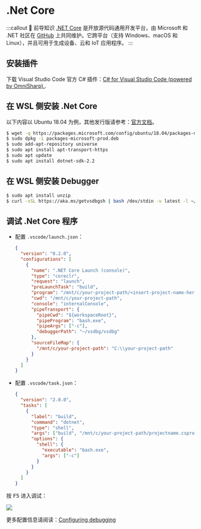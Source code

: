 # .Net Core <a href="https://github.com/dhssingle"><Badge text="@dhssingle"/></a>

:::callout 🥦 前导知识
[.NET Core](https://docs.microsoft.com/zh-cn/dotnet/core/about) 是开放源代码通用开发平台，由 Microsoft 和 .NET 社区在 [GitHub](https://github.com/dotnet/core) 上共同维护。它跨平台（支持 Windows、macOS 和 Linux），并且可用于生成设备、云和 IoT 应用程序。
:::

## 安装插件

下载 Visual Studio Code 官方 C# 插件：[C# for Visual Studio Code (powered by OmniSharp).](https://marketplace.visualstudio.com/items?itemName=ms-vscode.csharp).

## 在 WSL 侧安装 .Net Core

以下内容以 Ubuntu 18.04 为例，其他发行版请参考：[官方文档](https://dotnet.microsoft.com/download/linux-package-manager/rhel/sdk-current)。

```bash
$ wget -q https://packages.microsoft.com/config/ubuntu/18.04/packages-microsoft-prod.deb
$ sudo dpkg -i packages-microsoft-prod.deb
$ sudo add-apt-repository universe
$ sudo apt install apt-transport-https
$ sudo apt update
$ sudo apt install dotnet-sdk-2.2
```

## 在 WSL 侧安装 Debugger

```bash
$ sudo apt install unzip
$ curl -sSL https://aka.ms/getvsdbgsh | bash /dev/stdin -v latest -l ~/vsdbg
```

## 调试 .Net Core 程序

- 配置 `.vscode/launch.json`：

  ```json
  {
    "version": "0.2.0",
    "configurations": [
      {
        "name": ".NET Core Launch (console)",
        "type": "coreclr",
        "request": "launch",
        "preLaunchTask": "build",
        "program": "/mnt/c/your-project-path/<insert-project-name-here>.dll",
        "cwd": "/mnt/c/your-project-path",
        "console": "internalConsole",
        "pipeTransport": {
          "pipeCwd": "${workspaceRoot}",
          "pipeProgram": "bash.exe",
          "pipeArgs": ["-c"],
          "debuggerPath": "~/vsdbg/vsdbg"
        },
        "sourceFileMap": {
          "/mnt/c/your-project-path": "C:\\your-project-path"
        }
      }
    ]
  }
  ```

- 配置 `.vscode/task.json`：

  ```json
  {
    "version": "2.0.0",
    "tasks": [
      {
        "label": "build",
        "command": "dotnet",
        "type": "shell",
        "args": ["build", "/mnt/c/your-project-path/projectname.csproj"],
        "options": {
          "shell": {
            "executable": "bash.exe",
            "args": ["-c"]
          }
        }
      }
    ]
  }
  ```

按 <kbd>F5</kbd> 进入调试：

![](https://cdn.spencer.felinae98.cn/github/2020/09/200902_221819.png)

更多配置信息请阅读：[Configuring debugging](https://github.com/OmniSharp/omnisharp-vscode/wiki/Windows-Subsystem-for-Linux#configuring-debugging)
